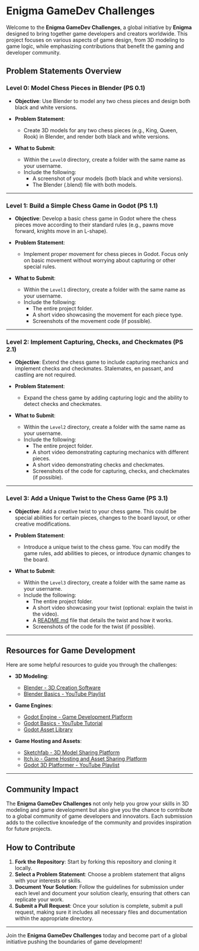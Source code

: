 # Enigma GameDev Challenges

Welcome to the **Enigma GameDev Challenges**, a global initiative by **Enigma** designed to bring together game developers and creators worldwide. This project focuses on various aspects of game design, from 3D modeling to game logic, while emphasizing contributions that benefit the gaming and developer community.

## Problem Statements Overview

### Level 0: Model Chess Pieces in Blender (PS 0.1)

- **Objective**: Use Blender to model any two chess pieces and design both black and white versions.

- **Problem Statement**:
  - Create 3D models for any two chess pieces (e.g., King, Queen, Rook) in Blender, and render both black and white versions.

- **What to Submit**:
  - Within the `Level0` directory, create a folder with the same name as your username.
  - Include the following:
    - A screenshot of your models (both black and white versions).
    - The Blender (.blend) file with both models.
  
---

### Level 1: Build a Simple Chess Game in Godot (PS 1.1)

- **Objective**: Develop a basic chess game in Godot where the chess pieces move according to their standard rules (e.g., pawns move forward, knights move in an L-shape).

- **Problem Statement**:
  - Implement proper movement for chess pieces in Godot. Focus only on basic movement without worrying about capturing or other special rules.

- **What to Submit**:
  - Within the `Level1` directory, create a folder with the same name as your username.
  - Include the following:
    - The entire project folder.
    - A short video showcasing the movement for each piece type.
    - Screenshots of the movement code (if possible).

---

### Level 2: Implement Capturing, Checks, and Checkmates (PS 2.1)

- **Objective**: Extend the chess game to include capturing mechanics and implement checks and checkmates. Stalemates, en passant, and castling are not required.

- **Problem Statement**:
  - Expand the chess game by adding capturing logic and the ability to detect checks and checkmates.

- **What to Submit**:
  - Within the `Level2` directory, create a folder with the same name as your username.
  - Include the following:
    - The entire project folder.
    - A short video demonstrating capturing mechanics with different pieces.
    - A short video demonstrating checks and checkmates.
    - Screenshots of the code for capturing, checks, and checkmates (if possible).

---

### Level 3: Add a Unique Twist to the Chess Game (PS 3.1)

- **Objective**: Add a creative twist to your chess game. This could be special abilities for certain pieces, changes to the board layout, or other creative modifications.

- **Problem Statement**:
  - Introduce a unique twist to the chess game. You can modify the game rules, add abilities to pieces, or introduce dynamic changes to the board.

- **What to Submit**:
  - Within the `Level3` directory, create a folder with the same name as your username.
  - Include the following:
    - The entire project folder.
    - A short video showcasing your twist (optional: explain the twist in the video).
    - A [README.md](https://docs.github.com/en/get-started/writing-on-github/getting-started-with-writing-and-formatting-on-github/quickstart-for-writing-on-github) file that details the twist and how it works.
    - Screenshots of the code for the twist (if possible).

---

## Resources for Game Development

Here are some helpful resources to guide you through the challenges:

- **3D Modeling**:
  - [Blender - 3D Creation Software](https://www.blender.org/)
  - [Blender Basics - YouTube Playlist](https://www.youtube.com/watch?v=H3BcVxaRgVY&list=PL3GeP3YLZn5hhfaGRSmRia0OwPPMfJu0V)

- **Game Engines**:
  - [Godot Engine - Game Development Platform](https://godotengine.org/)
  - [Godot Basics - YouTube Tutorial](https://youtu.be/LOhfqjmasi0?si=h_kvn9YZ7Aswq7hQ)
  - [Godot Asset Library](https://godotengine.org/asset-library/asset)

- **Game Hosting and Assets**:
  - [Sketchfab - 3D Model Sharing Platform](https://sketchfab.com/)
  - [Itch.io - Game Hosting and Asset Sharing Platform](https://itch.io/)
  - [Godot 3D Platformer - YouTube Playlist](https://www.youtube.com/watch?v=CI-cVKuSD1s&list=PLda3VoSoc_TTp8Ng3C57spnNkOw3Hm_35)

---

## Community Impact

The **Enigma GameDev Challenges** not only help you grow your skills in 3D modeling and game development but also give you the chance to contribute to a global community of game developers and innovators. Each submission adds to the collective knowledge of the community and provides inspiration for future projects.

## How to Contribute

1. **Fork the Repository**: Start by forking this repository and cloning it locally.
2. **Select a Problem Statement**: Choose a problem statement that aligns with your interests or skills.
3. **Document Your Solution**: Follow the guidelines for submission under each level and document your solution clearly, ensuring that others can replicate your work.
4. **Submit a Pull Request**: Once your solution is complete, submit a pull request, making sure it includes all necessary files and documentation within the appropriate directory.

---

Join the **Enigma GameDev Challenges** today and become part of a global initiative pushing the boundaries of game development!
